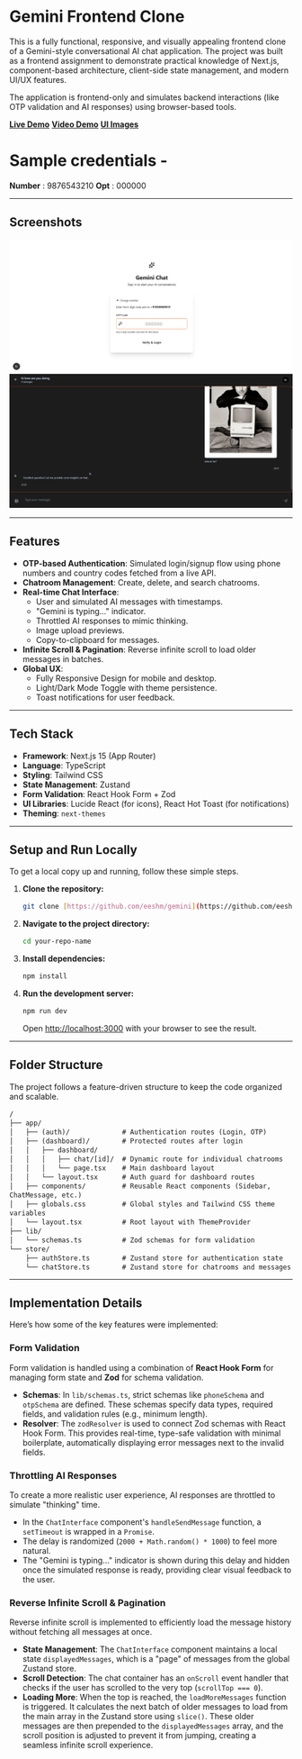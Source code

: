 # Gemini Frontend Clone 

This is a fully functional, responsive, and visually appealing frontend clone of a Gemini-style conversational AI chat application. The project was built as a frontend assignment to demonstrate practical knowledge of Next.js, component-based architecture, client-side state management, and modern UI/UX features.

The application is frontend-only and simulates backend interactions (like OTP validation and AI responses) using browser-based tools.

**[Live Demo](YOUR_DEPLOYMENT_LINK_HERE)**
**[Video Demo](https://www.loom.com/share/7ad8d14711284604abe4353919ef6489?sid=19b14d94-7882-436e-a0d5-6d5ac36dfa67)**
**[UI Images](https://drive.google.com/drive/folders/1569LXU5NJrPYpBpgds6u8A9qkSYNu1q7?usp=sharing)**




# Sample credentials - 

**Number**  : 9876543210
**Opt** : 000000

---

## Screenshots

![Light Mode Screenshot](./public/light.png)
![Dark Mode Screenshot](./public/dark.png)

---

## Features

- **OTP-based Authentication**: Simulated login/signup flow using phone numbers and country codes fetched from a live API.
- **Chatroom Management**: Create, delete, and search chatrooms.
- **Real-time Chat Interface**:
  - User and simulated AI messages with timestamps.
  - "Gemini is typing..." indicator.
  - Throttled AI responses to mimic thinking.
  - Image upload previews.
  - Copy-to-clipboard for messages.
- **Infinite Scroll & Pagination**: Reverse infinite scroll to load older messages in batches.
- **Global UX**:
  - Fully Responsive Design for mobile and desktop.
  - Light/Dark Mode Toggle with theme persistence.
  - Toast notifications for user feedback.

---

## Tech Stack

- **Framework**: Next.js 15 (App Router)
- **Language**: TypeScript
- **Styling**: Tailwind CSS
- **State Management**: Zustand
- **Form Validation**: React Hook Form + Zod
- **UI Libraries**: Lucide React (for icons), React Hot Toast (for notifications)
- **Theming**: `next-themes`

---

## Setup and Run Locally

To get a local copy up and running, follow these simple steps.

1.  **Clone the repository:**
    ```sh
    git clone [https://github.com/eeshm/gemini](https://github.com/eeshm/gemini)
    ```
2.  **Navigate to the project directory:**
    ```sh
    cd your-repo-name
    ```
3.  **Install dependencies:**
    ```sh
    npm install
    ```
4.  **Run the development server:**
    ```sh
    npm run dev
    ```
    Open [http://localhost:3000](http://localhost:3000) with your browser to see the result.

---

## Folder Structure

The project follows a feature-driven structure to keep the code organized and scalable.

```
/
├── app/
│   ├── (auth)/             # Authentication routes (Login, OTP)
│   ├── (dashboard)/        # Protected routes after login
│   │   ├── dashboard/
│   │   │   ├── chat/[id]/  # Dynamic route for individual chatrooms
│   │   │   └── page.tsx    # Main dashboard layout
│   │   └── layout.tsx      # Auth guard for dashboard routes
│   ├── components/         # Reusable React components (Sidebar, ChatMessage, etc.)
│   ├── globals.css         # Global styles and Tailwind CSS theme variables
│   └── layout.tsx          # Root layout with ThemeProvider
├── lib/
│   └── schemas.ts          # Zod schemas for form validation
└── store/
    ├── authStore.ts        # Zustand store for authentication state
    └── chatStore.ts        # Zustand store for chatrooms and messages
```

---

## Implementation Details

Here’s how some of the key features were implemented:

### Form Validation

Form validation is handled using a combination of **React Hook Form** for managing form state and **Zod** for schema validation.

- **Schemas**: In `lib/schemas.ts`, strict schemas like `phoneSchema` and `otpSchema` are defined. These schemas specify data types, required fields, and validation rules (e.g., minimum length).
- **Resolver**: The `zodResolver` is used to connect Zod schemas with React Hook Form. This provides real-time, type-safe validation with minimal boilerplate, automatically displaying error messages next to the invalid fields.

### Throttling AI Responses

To create a more realistic user experience, AI responses are throttled to simulate "thinking" time.

- In the `ChatInterface` component's `handleSendMessage` function, a `setTimeout` is wrapped in a `Promise`.
- The delay is randomized (`2000 + Math.random() * 1000`) to feel more natural.
- The "Gemini is typing..." indicator is shown during this delay and hidden once the simulated response is ready, providing clear visual feedback to the user.

### Reverse Infinite Scroll & Pagination

Reverse infinite scroll is implemented to efficiently load the message history without fetching all messages at once.

- **State Management**: The `ChatInterface` component maintains a local state `displayedMessages`, which is a "page" of messages from the global Zustand store.
- **Scroll Detection**: The chat container has an `onScroll` event handler that checks if the user has scrolled to the very top (`scrollTop === 0`).
- **Loading More**: When the top is reached, the `loadMoreMessages` function is triggered. It calculates the next batch of older messages to load from the main array in the Zustand store using `slice()`. These older messages are then prepended to the `displayedMessages` array, and the scroll position is adjusted to prevent it from jumping, creating a seamless infinite scroll experience.